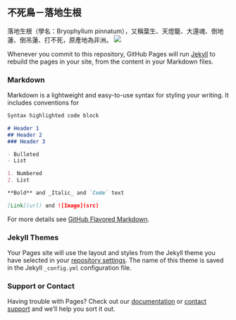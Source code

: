 ## 不死鳥－落地生根
落地生根（學名：Bryophyllum pinnatum），又稱葉生、天燈籠、大還魂、倒地蓮、倒吊蓮、打不死，原產地為非洲。
 ![](https://zh.wikipedia.org/wiki/%E8%90%BD%E5%9C%B0%E7%94%9F%E6%A0%B9#/media/File:Kalanchoe_pinnata_(Habitus).jpg)

Whenever you commit to this repository, GitHub Pages will run [Jekyll](https://jekyllrb.com/) to rebuild the pages in your site, from the content in your Markdown files.
### Markdown

Markdown is a lightweight and easy-to-use syntax for styling your writing. It includes conventions for

```markdown
Syntax highlighted code block

# Header 1
## Header 2
### Header 3

- Bulleted
- List

1. Numbered
2. List

**Bold** and _Italic_ and `Code` text

[Link](url) and ![Image](src)
```

For more details see [GitHub Flavored Markdown](https://guides.github.com/features/mastering-markdown/).

### Jekyll Themes

Your Pages site will use the layout and styles from the Jekyll theme you have selected in your [repository settings](https://github.com/dannes85323/Dennis85323/settings). The name of this theme is saved in the Jekyll `_config.yml` configuration file.

### Support or Contact

Having trouble with Pages? Check out our [documentation](https://help.github.com/categories/github-pages-basics/) or [contact support](https://github.com/contact) and we’ll help you sort it out.
